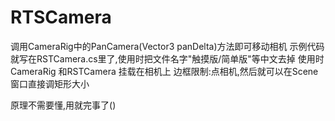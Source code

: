 # RTSCamera
调用CameraRig中的PanCamera(Vector3 panDelta)方法即可移动相机
示例代码就写在RSTCamera.cs里了,使用时把文件名字"触摸版/简单版"等中文去掉
使用时 CameraRig 和RSTCamera 挂载在相机上
边框限制:点相机,然后就可以在Scene窗口直接调矩形大小

原理不需要懂,用就完事了()
